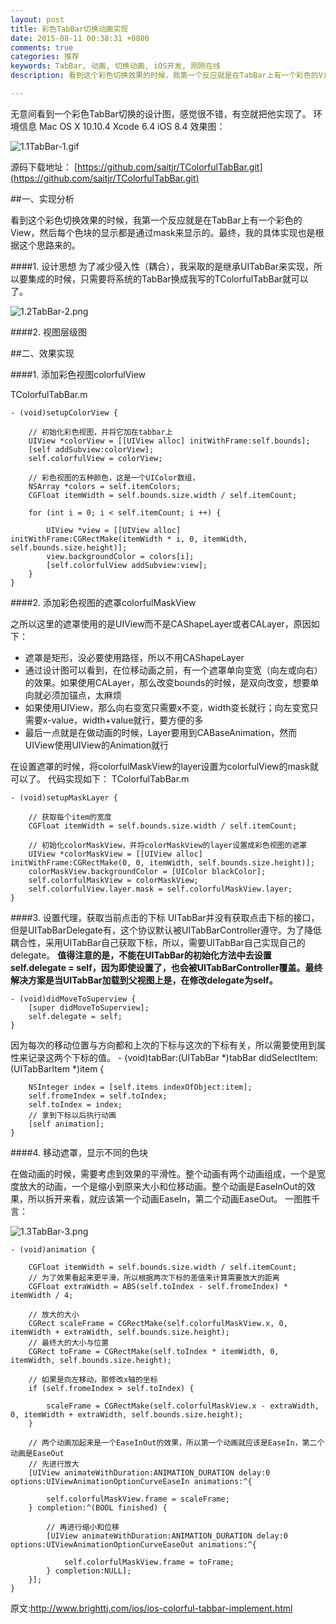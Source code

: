 ```yaml
---
layout: post
title: 彩色TabBar切换动画实现
date: 2015-08-11 00:38:31 +0800
comments: true
categories: 推荐
keywords: TabBar, 动画, 切换动画, iOS开发, 刚刚在线
description: 看到这个彩色切换效果的时候，我第一个反应就是在TabBar上有一个彩色的View，然后每个色块的显示都是通过mask来显示的。最终，我的具体实现也是根据这个思路来的。

---
```




无意间看到一个彩色TabBar切换的设计图，感觉很不错，有空就把他实现了。
环境信息
Mac OS X 10.10.4
Xcode 6.4
iOS 8.4
效果图：


![1.1TabBar-1.gif](http://images.90159.com/08/1.1TabBar-1.gif)

源码下载地址：
[https://github.com/saitjr/TColorfulTabBar.git](https://github.com/saitjr/TColorfulTabBar.git)


##一、实现分析


看到这个彩色切换效果的时候，我第一个反应就是在TabBar上有一个彩色的View，然后每个色块的显示都是通过mask来显示的。最终，我的具体实现也是根据这个思路来的。

####1. 设计思想
为了减少侵入性（耦合），我采取的是继承UITabBar来实现，所以要集成的时候，只需要将系统的TabBar换成我写的TColorfulTabBar就可以了。

![1.2TabBar-2.png](http://images.90159.com/08/1.2TabBar-2.png)

####2. 视图层级图

##二、效果实现

####1. 添加彩色视图colorfulView

TColorfulTabBar.m
	
	- (void)setupColorView {
	    
	    // 初始化彩色视图，并将它加在tabbar上
	    UIView *colorView = [[UIView alloc] initWithFrame:self.bounds];
	    [self addSubview:colorView];
	    self.colorfulView = colorView;
	    
	    // 彩色视图的五种颜色，这是一个UIColor数组，
	    NSArray *colors = self.itemColors;
	    CGFloat itemWidth = self.bounds.size.width / self.itemCount;
	    
	    for (int i = 0; i < self.itemCount; i ++) {
	        
	        UIView *view = [[UIView alloc] initWithFrame:CGRectMake(itemWidth * i, 0, itemWidth, self.bounds.size.height)]; 
	        view.backgroundColor = colors[i]; 
	        [self.colorfulView addSubview:view]; 
	    } 
	}
	
<!--more-->

####2. 添加彩色视图的遮罩colorfulMaskView

之所以这里的遮罩使用的是UIView而不是CAShapeLayer或者CALayer，原因如下：

* 遮罩是矩形，没必要使用路径，所以不用CAShapeLayer
* 通过设计图可以看到，在位移动画之前，有一个遮罩单向变宽（向左或向右）的效果。如果使用CALayer，那么改变bounds的时候，是双向改变，想要单向就必须加锚点，太麻烦
* 如果使用UIView，那么向右变宽只需要x不变，width变长就行；向左变宽只需要x-value，width+value就行，要方便的多
* 最后一点就是在做动画的时候，Layer要用到CABaseAnimation，然而UIView使用UIView的Animation就行

在设置遮罩的时候，将colorfulMaskView的layer设置为colorfulView的mask就可以了。
代码实现如下：
TColorfulTabBar.m

	- (void)setupMaskLayer {
	    
	    // 获取每个item的宽度
	    CGFloat itemWidth = self.bounds.size.width / self.itemCount;
	    
	    // 初始化colorMaskView，并将colorMaskView的layer设置成彩色视图的遮罩
	    UIView *colorMaskView = [[UIView alloc] initWithFrame:CGRectMake(0, 0, itemWidth, self.bounds.size.height)];
	    colorMaskView.backgroundColor = [UIColor blackColor];
	    self.colorfulMaskView = colorMaskView;
	    self.colorfulView.layer.mask = self.colorfulMaskView.layer;
	}
	
####3. 设置代理，获取当前点击的下标
UITabBar并没有获取点击下标的接口，但是UITabBarDelegate有，这个协议默认被UITabBarController遵守。为了降低耦合性，采用UITabBar自己获取下标，所以，需要UITabBar自己实现自己的delegate。
**值得注意的是，不能在UITabBar的初始化方法中去设置self.delegate = self，因为即使设置了，也会被UITabBarController覆盖。最终解决方案是当UITabBar加载到父视图上是，在修改delegate为self。**

	- (void)didMoveToSuperview {
	    [super didMoveToSuperview];
	    self.delegate = self;
	}
因为每次的移动位置与方向都和上次的下标与这次的下标有关，所以需要使用到属性来记录这两个下标的值。
	- (void)tabBar:(UITabBar *)tabBar didSelectItem:(UITabBarItem *)item {
	    
	    NSInteger index = [self.items indexOfObject:item];
	    self.fromeIndex = self.toIndex;
	    self.toIndex = index;
	    // 拿到下标以后执行动画
	    [self animation];
	}
####4. 移动遮罩，显示不同的色块

在做动画的时候，需要考虑到效果的平滑性。整个动画有两个动画组成，一个是宽度放大的动画，一个是缩小到原来大小和位移动画。整个动画是EaseInOut的效果，所以拆开来看，就应该第一个动画EaseIn，第二个动画EaseOut。
一图胜千言：

![1.3TabBar-3.png](http://images.90159.com/08/1.3TabBar-3.png)

	- (void)animation {
	    
	    CGFloat itemWidth = self.bounds.size.width / self.itemCount;
	    // 为了效果看起来更平滑，所以根据两次下标的差值来计算需要放大的距离
	    CGFloat extraWidth = ABS(self.toIndex - self.fromeIndex) * itemWidth / 4;
	    
	    // 放大的大小
	    CGRect scaleFrame = CGRectMake(self.colorfulMaskView.x, 0, itemWidth + extraWidth, self.bounds.size.height);
	    // 最终大的大小与位置
	    CGRect toFrame = CGRectMake(self.toIndex * itemWidth, 0, itemWidth, self.bounds.size.height);
	    
	    // 如果是向左移动，那修改x轴的坐标
	    if (self.fromeIndex > self.toIndex) {
	        
	        scaleFrame = CGRectMake(self.colorfulMaskView.x - extraWidth, 0, itemWidth + extraWidth, self.bounds.size.height);
	    }
	    
	    // 两个动画加起来是一个EaseInOut的效果，所以第一个动画就应该是EaseIn，第二个动画是EaseOut
	    // 先进行放大
	    [UIView animateWithDuration:ANIMATION_DURATION delay:0 options:UIViewAnimationOptionCurveEaseIn animations:^{
	        
	        self.colorfulMaskView.frame = scaleFrame;
	    } completion:^(BOOL finished) {
	        
	        // 再进行缩小和位移
	        [UIView animateWithDuration:ANIMATION_DURATION delay:0 options:UIViewAnimationOptionCurveEaseOut animations:^{
	            
	            self.colorfulMaskView.frame = toFrame;
	        } completion:NULL];
	    }];
	}
	
原文:http://www.brighttj.com/ios/ios-colorful-tabbar-implement.html